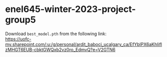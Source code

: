 # enel645-winter-2023-project-group5

Download `best_model.pth` from the following link: <br>
https://uofc-my.sharepoint.com/:u:/g/personal/ardit_baboci_ucalgary_ca/EfYblPX6aKhIiflzMHGT6EUB-cbktGWQxb2vz0ro_EdmvQ?e=V2GTN6
